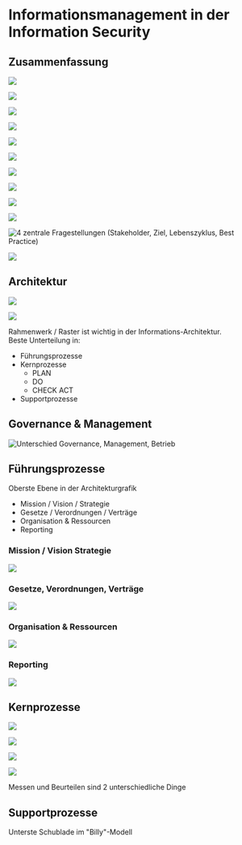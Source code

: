 # Informationsmanagement in der Information Security

## Zusammenfassung

![](../.gitbook/assets/image%20%28451%29.png)

![](../.gitbook/assets/image%20%28412%29.png)

![](../.gitbook/assets/image%20%28409%29.png)

![](../.gitbook/assets/image%20%28434%29.png)



![](../.gitbook/assets/image%20%28484%29.png)

![](../.gitbook/assets/image%20%28492%29.png)

![](../.gitbook/assets/image%20%28427%29.png)

![](../.gitbook/assets/image%20%28483%29.png)

![](../.gitbook/assets/image%20%28430%29.png)



![](../.gitbook/assets/image%20%28478%29.png)

![4 zentrale Fragestellungen \(Stakeholder, Ziel, Lebenszyklus, Best Practice\)](../.gitbook/assets/image%20%28425%29.png)

![](../.gitbook/assets/image%20%28469%29.png)

## Architektur

![](../.gitbook/assets/image%20%28436%29.png)

![](../.gitbook/assets/image%20%28479%29.png)

Rahmenwerk / Raster ist wichtig in der Informations-Architektur.  
Beste Unterteilung in:

* Führungsprozesse
* Kernprozesse
  * PLAN
  * DO 
  * CHECK ACT
* Supportprozesse



## Governance & Management

![Unterschied Governance, Management, Betrieb](../.gitbook/assets/image%20%28486%29.png)



## Führungsprozesse

Oberste Ebene in der Architekturgrafik

* Mission / Vision / Strategie
* Gesetze / Verordnungen / Verträge
* Organisation & Ressourcen
* Reporting

### Mission / Vision  Strategie

![](../.gitbook/assets/image%20%28418%29.png)



### Gesetze, Verordnungen, Verträge

![](../.gitbook/assets/image%20%28453%29.png)



### Organisation & Ressourcen 

![](../.gitbook/assets/image%20%28458%29.png)

 

### Reporting

![](../.gitbook/assets/image%20%28466%29.png)



## Kernprozesse

![](../.gitbook/assets/image%20%28472%29.png)

![](../.gitbook/assets/image%20%28445%29.png)

![](../.gitbook/assets/image%20%28444%29.png)



![](../.gitbook/assets/image%20%28487%29.png)

Messen und Beurteilen sind 2 unterschiedliche Dinge



## Supportprozesse

Unterste Schublade im "Billy"-Modell







